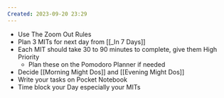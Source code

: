 ```yaml
---
Created: 2023-09-20 23:29
---
```

- Use The Zoom Out Rules
- Plan 3 MITs for next day from [[_In 7 Days]]
- Each MIT should take 30 to 90 minutes to complete, give them High Priority
	- Plan these on the Pomodoro Planner if needed
- Decide [[Morning Might Dos]] and [[Evening Might Dos]]
- Write your tasks on Pocket Notebook
- Time block your Day especially your MITs